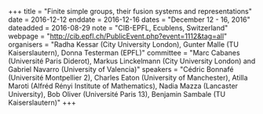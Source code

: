 +++
title = "Finite simple groups, their fusion systems and representations"
date = 2016-12-12
enddate = 2016-12-16
dates = "December 12 - 16, 2016"
dateadded = 2016-08-29
note = "CIB-EPFL, Ecublens, Switzerland"
webpage = "http://cib.epfl.ch/PublicEvent.php?event=1112&tag=all"
organisers = "Radha Kessar (City University London), Gunter Malle (TU Kaiserslautern), Donna Testerman (EPFL)"
committee = "Marc Cabanes (Université Paris Diderot), Markus Linckelmann (City University London) and Gabriel Navarro (University of Valencia)"
speakers = "Cédric Bonnafé (Université Montpellier 2), Charles Eaton (University of Manchester), Atilla Maroti (Alfréd Rényi Institute of Mathematics), Nadia Mazza (Lancaster University), Bob Oliver (Université Paris 13), Benjamin Sambale (TU Kaiserslautern)"
+++
